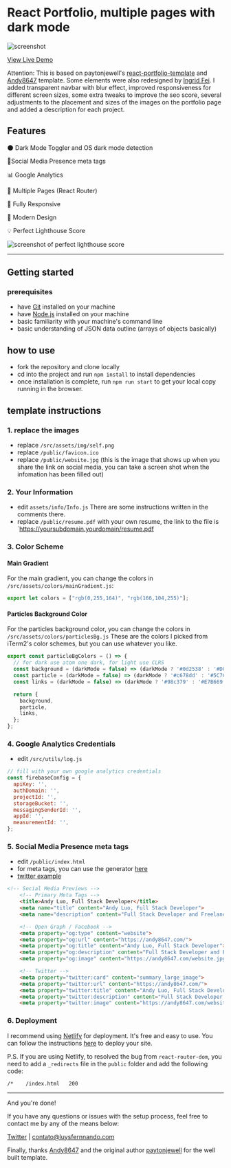 # React Portfolio, multiple pages with dark mode

![screenshot](https://www.luysfernnando.com/preview.png)

[View Live Demo](https://www.luysfernnando.com)

Attention: This is based on paytonjewell's [react-portfolio-template](https://github.com/paytonjewell/ReactPortfolioTemplate)
and [Andy8647](https://github.com/Andy8647/react-portfolio-template) template. Some elements were also redesigned by [Ingrid Fei](https://ingrid0126.com).
I added transparent navbar with blur effect, improved responsiveness for different screen sizes, some extra tweaks to improve the seo score, several 
adjustments to the placement and sizes of the images on the portfolio page and added a description for each project.


## Features

🌑 Dark Mode Toggler and OS dark mode detection

📱Social Media Presence meta tags

📊 Google Analytics

📖 Multiple Pages (React Router)

📱 Fully Responsive

🎨 Modern Design

💡 Perfect Lighthouse Score

![screenshot of perfect lighthouse score](https://user-images.githubusercontent.com/18350557/179609620-847374a6-23e6-4432-b7a8-181d7d9bf026.png)

---

## Getting started

### prerequisites

- have [Git](https://git-scm.com/) installed on your machine
- have [Node.js](https://nodejs.org/en/download/) installed on your machine
- basic familiarity with your machine's command line
- basic understanding of JSON data outline (arrays of objects basically)

## how to use

- fork the repository and clone locally
- cd into the project and run `npm install` to install dependencies
- once installation is complete, run `npm run start` to get your local copy running in the browser.

## template instructions

### 1. replace the images

- replace `/src/assets/img/self.png`
- replace `/public/favicon.ico`
- replace `/public/website.jpg` (this is the image that shows up when you share the link on social media, you can take a screen shot when the infomation has been filled out)

### 2. Your Information

- edit `assets/info/Info.js` There are some instructions written in the comments there.
- replace `/public/resume.pdf` with your own resume, the link to the file is `https://yoursubdomain.yourdomain/resume.pdf

### 3. Color Scheme

#### Main Gradient

For the main gradient, you can change the colors in `/src/assets/colors/mainGradient.js`:

```js
export let colors = ["rgb(0,255,164)", "rgb(166,104,255)"];
```

#### Particles Background Color

For the particles background color, you can change the colors in `/src/assets/colors/particlesBg.js`
These are the colors I picked from iTerm2's color schemes, but you can use whatever you like.

```js
export const particleBgColors = () => {
  // for dark use atom one dark, for light use CLRS
  const background = (darkMode = false) => (darkMode ? '#0d2538' : '#DCD6C8');
  const particle = (darkMode = false) => (darkMode ? '#c678dd' : '#5C7C8A');
  const links = (darkMode = false) => (darkMode ? '#98c379' : '#E7B669');

  return {
    background,
    particle,
    links,
  };
};
```
### 4. Google Analytics Credentials

- edit `/src/utils/log.js`

```js
// fill with your own google analytics credentials
const firebaseConfig = {
  apiKey: '',
  authDomain: '',
  projectId: '',
  storageBucket: '',
  messagingSenderId: '',
  appId: '',
  measurementId: '',
};
```

### 5. Social Media Presence meta tags
- edit `/public/index.html`
- for meta tags, you can use the generator [here](https://metatags.io/)
- [twitter example](https://twitter.com/Andy8647L/status/1633956293986664448)

```html
<!-- Social Media Previews -->
    <!-- Primary Meta Tags -->
    <title>Andy Luo, Full Stack Developer</title>
    <meta name="title" content="Andy Luo, Full Stack Developer">
    <meta name="description" content="Full Stack Developer and Freelance Photographer based in Toronto, passionate about building web applications, learning new technologies, traveling and exploring new places.">

    <!-- Open Graph / Facebook -->
    <meta property="og:type" content="website">
    <meta property="og:url" content="https://andy8647.com/">
    <meta property="og:title" content="Andy Luo, Full Stack Developer">
    <meta property="og:description" content="Full Stack Developer and Freelance Photographer based in Toronto, passionate about building web applications, learning new technologies, traveling and exploring new places.">
    <meta property="og:image" content="https://andy8647.com/website.jpg">

    <!-- Twitter -->
    <meta property="twitter:card" content="summary_large_image">
    <meta property="twitter:url" content="https://andy8647.com/">
    <meta property="twitter:title" content="Andy Luo, Full Stack Developer">
    <meta property="twitter:description" content="Full Stack Developer and Freelance Photographer based in Toronto, passionate about building web applications, learning new technologies, traveling and exploring new places.">
    <meta property="twitter:image" content="https://andy8647.com/website.jpg">
```


### 6. Deployment

I recommend using [Netlify](https://www.netlify.com/) for deployment. It's free and easy to use. You can follow the instructions [here](https://docs.netlify.com/site-deploys/create-deploys/#deploy-with-git) to deploy your site.

P.S. If you are using Netlify, to resolved the bug from `react-router-dom`, you need to add a `_redirects` file in the `public` folder and add the following code:

```
/*    /index.html   200
```

---

And you're done!

If you have any questions or issues with the setup process, feel free to contact me by any of the means below:

[Twitter](https://twitter.com/luysfernnando) | contato@luysfernnando.com

Finally, thanks [Andy8647](https://github.com/Andy8647/react-portfolio-template) and the original author [paytonjewell](https://github.com/paytonjewell) for the well built template.

